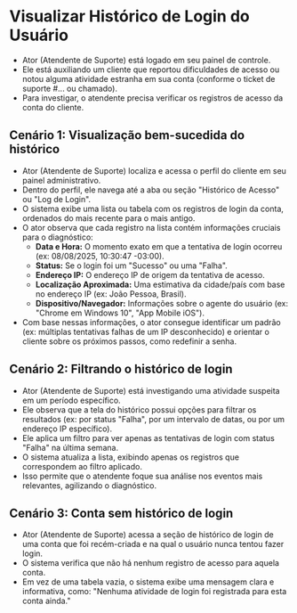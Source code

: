 # Visualizar Histórico de Login do Usuário

- Ator (Atendente de Suporte) está logado em seu painel de controle.
- Ele está auxiliando um cliente que reportou dificuldades de acesso ou notou alguma atividade estranha em sua conta (conforme o ticket de suporte #... ou chamado).
- Para investigar, o atendente precisa verificar os registros de acesso da conta do cliente.

## Cenário 1: Visualização bem-sucedida do histórico

- Ator (Atendente de Suporte) localiza e acessa o perfil do cliente em seu painel administrativo.
- Dentro do perfil, ele navega até a aba ou seção "Histórico de Acesso" ou "Log de Login".
- O sistema exibe uma lista ou tabela com os registros de login da conta, ordenados do mais recente para o mais antigo.
- O ator observa que cada registro na lista contém informações cruciais para o diagnóstico:
    - **Data e Hora:** O momento exato em que a tentativa de login ocorreu (ex: 08/08/2025, 10:30:47 -03:00).
    - **Status:** Se o login foi um "Sucesso" ou uma "Falha".
    - **Endereço IP:** O endereço IP de origem da tentativa de acesso.
    - **Localização Aproximada:** Uma estimativa da cidade/país com base no endereço IP (ex: João Pessoa, Brasil).
    - **Dispositivo/Navegador:** Informações sobre o agente do usuário (ex: "Chrome em Windows 10", "App Mobile iOS").
- Com base nessas informações, o ator consegue identificar um padrão (ex: múltiplas tentativas falhas de um IP desconhecido) e orientar o cliente sobre os próximos passos, como redefinir a senha.

## Cenário 2: Filtrando o histórico de login

- Ator (Atendente de Suporte) está investigando uma atividade suspeita em um período específico.
- Ele observa que a tela do histórico possui opções para filtrar os resultados (ex: por status "Falha", por um intervalo de datas, ou por um endereço IP específico).
- Ele aplica um filtro para ver apenas as tentativas de login com status "Falha" na última semana.
- O sistema atualiza a lista, exibindo apenas os registros que correspondem ao filtro aplicado.
- Isso permite que o atendente foque sua análise nos eventos mais relevantes, agilizando o diagnóstico.

## Cenário 3: Conta sem histórico de login

- Ator (Atendente de Suporte) acessa a seção de histórico de login de uma conta que foi recém-criada e na qual o usuário nunca tentou fazer login.
- O sistema verifica que não há nenhum registro de acesso para aquela conta.
- Em vez de uma tabela vazia, o sistema exibe uma mensagem clara e informativa, como: "Nenhuma atividade de login foi registrada para esta conta ainda."
